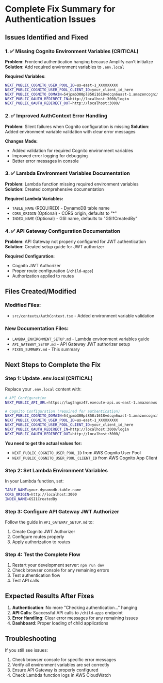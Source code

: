 # Complete Fix Summary for Authentication Issues

## Issues Identified and Fixed

### 1. ✅ Missing Cognito Environment Variables (CRITICAL)
**Problem**: Frontend authentication hanging because Amplify can't initialize
**Solution**: Add required environment variables to `.env.local`

**Required Variables:**
```bash
NEXT_PUBLIC_COGNITO_USER_POOL_ID=us-east-1_XXXXXXXXX
NEXT_PUBLIC_COGNITO_USER_POOL_CLIENT_ID=your_client_id_here
NEXT_PUBLIC_COGNITO_DOMAIN=54jpmb300pl850i1618vdcqn6uast-1.amazoncognito.com
NEXT_PUBLIC_OAUTH_REDIRECT_IN=http://localhost:3000/login
NEXT_PUBLIC_OAUTH_REDIRECT_OUT=http://localhost:3000/
```

### 2. ✅ Improved AuthContext Error Handling
**Problem**: Silent failures when Cognito configuration is missing
**Solution**: Added environment variable validation with clear error messages

**Changes Made:**
- Added validation for required Cognito environment variables
- Improved error logging for debugging
- Better error messages in console

### 3. ✅ Lambda Environment Variables Documentation
**Problem**: Lambda function missing required environment variables
**Solution**: Created comprehensive documentation

**Required Lambda Variables:**
- `TABLE_NAME` (REQUIRED) - DynamoDB table name
- `CORS_ORIGIN` (Optional) - CORS origin, defaults to "*"
- `INDEX_NAME` (Optional) - GSI name, defaults to "GSI1CreatedBy"

### 4. ✅ API Gateway Configuration Documentation
**Problem**: API Gateway not properly configured for JWT authentication
**Solution**: Created setup guide for JWT authorizer

**Required Configuration:**
- Cognito JWT Authorizer
- Proper route configuration (`/child-apps`)
- Authorization applied to routes

## Files Created/Modified

### Modified Files:
- `src/contexts/AuthContext.tsx` - Added environment variable validation

### New Documentation Files:
- `LAMBDA_ENVIRONMENT_SETUP.md` - Lambda environment variables guide
- `API_GATEWAY_SETUP.md` - API Gateway JWT authorizer setup
- `FIXES_SUMMARY.md` - This summary

## Next Steps to Complete the Fix

### Step 1: Update .env.local (CRITICAL)
Replace your `.env.local` content with:
```bash
# API Configuration
NEXT_PUBLIC_API_URL=https://lwg2ngnz47.execute-api.us-east-1.amazonaws.com/child

# Cognito Configuration (required for authentication)
NEXT_PUBLIC_COGNITO_DOMAIN=54jpmb300pl850i1618vdcqn6uast-1.amazoncognito.com
NEXT_PUBLIC_COGNITO_USER_POOL_ID=us-east-1_XXXXXXXXX
NEXT_PUBLIC_COGNITO_USER_POOL_CLIENT_ID=your_client_id_here
NEXT_PUBLIC_OAUTH_REDIRECT_IN=http://localhost:3000/login
NEXT_PUBLIC_OAUTH_REDIRECT_OUT=http://localhost:3000/
```

**You need to get the actual values for:**
- `NEXT_PUBLIC_COGNITO_USER_POOL_ID` from AWS Cognito User Pool
- `NEXT_PUBLIC_COGNITO_USER_POOL_CLIENT_ID` from AWS Cognito App Client

### Step 2: Set Lambda Environment Variables
In your Lambda function, set:
```bash
TABLE_NAME=your-dynamodb-table-name
CORS_ORIGIN=http://localhost:3000
INDEX_NAME=GSI1CreatedBy
```

### Step 3: Configure API Gateway JWT Authorizer
Follow the guide in `API_GATEWAY_SETUP.md` to:
1. Create Cognito JWT Authorizer
2. Configure routes properly
3. Apply authorization to routes

### Step 4: Test the Complete Flow
1. Restart your development server: `npm run dev`
2. Check browser console for any remaining errors
3. Test authentication flow
4. Test API calls

## Expected Results After Fixes

1. **Authentication**: No more "Checking authentication..." hanging
2. **API Calls**: Successful API calls to `/child-apps` endpoint
3. **Error Handling**: Clear error messages for any remaining issues
4. **Dashboard**: Proper loading of child applications

## Troubleshooting

If you still see issues:
1. Check browser console for specific error messages
2. Verify all environment variables are set correctly
3. Ensure API Gateway is properly configured
4. Check Lambda function logs in AWS CloudWatch




